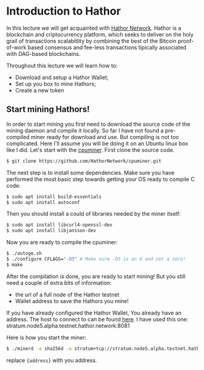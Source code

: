 # Introduction to Hathor
In this lecture we will get acquainted with [Hathor Network](https://hathor.network). Hathor is a blockchain and criptocurrency 
platform, which seeks to deliver on the holy grail of transactions scalabitlity by combining the best of the Bitcoin proof-of-work
based consensus and fee-less transactions tipically associated with DAG-based blockchains. 

Throughout this lecture we will learn how to:
 - Download and setup a Hathor Wallet;
 - Set up you box to mine Hathors;
 - Create a new token 
 
## Start mining Hathors!
In order to start mining you first need to download the source code of the mining daemon and compile it locally. So far I have not found a pre-compiled miner ready for download and use. But compiling is not too complicated. Here I'll assume you will be doing it on an Ubuntu linux box like I did. Let's start with the [cpuminer](https://github.com/HathorNetwork/cpuminer). First clone the source code.

```bash
$ git clone https://github.com/HathorNetwork/cpuminer.git
```

The next step is to install some dependencies. Make sure you have performed the most basic step towards getting your OS ready to compile C code:

```bash
$ sudo apt install build-essentials
$ sudo apt install autoconf
```

Then you should install a could of libraries needed by the miner itself:
```bash
$ sudo apt install libcurl4-openssl-dev
$ sudo apt install libjansson-dev
```

Now you are ready to compile the cpuminer:

```bash
$ ./autoge.sh
$ ./configure CFLAGS="-O3" # Make sure -O3 is an O and not a zero!
$ make
```
After the compilation is done, you are ready to start mining! But you still need a couple of extra bits of information:
 - the url of a full node of the Hathor testnet
 - Wallet address to save the Hathors you mine!
 
 If you have already configured the Hathor Wallet, You already have an address. The host to connect to can be found [here](https://hathor.network/testnet/#nodes). I have used this one: stratum.node5.alpha.testnet.hathor.network:8081
 
 Here is how you start the miner:
 
 ```bash
 $ ./minerd -a sha256d -o stratum+tcp://stratum.node5.alpha.testnet.hathor.network:8081 --coinbase-addr {address}
 ```
 replace `{address}` with you address.
